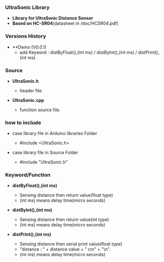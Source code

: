 ### UltraSonic Library
- **Library for UltraSonic Distance Sensor**
- **Based on HC-SR04**(datasheet in /doc/HCSR04.pdf)


### Versions History
- **Demo (V0.0.1)
  - add Keyword : distByFloat(),(int ms) / distByInt(),(int ms) / distPrint(),(int ms).
  
  
### Source
- **UltraSonic.h**
  - header file.
  
- **UltraSonic.cpp**
  - function source file.


### how to include
- case library file in Arduino libraries Folder
  - #include <UltraSonic.h>
  
- case library file in Source Folder
  - #include "UltraSonic.h"


### Keyword/Function
- **distByFloat(),(int ms)**
  - Sensing distance then return value(float type)
  - (int ms) means delay time(micro seconds)
  
- **distByInt(),(int ms)**
  - Sensing distance then return value(int type)
  - (int ms) means delay time(micro seconds)
  
- **distPrint(),(int ms)**
  - Sensing distance then serial print value(float type)
  - "distance : " + distance value + " cm" + "\n".
  - (int ms) means delay time(micro seconds)
